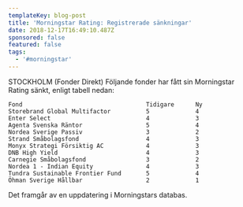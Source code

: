 ```yaml
---
templateKey: blog-post
title: 'Morningstar Rating: Registrerade sänkningar'
date: 2018-12-17T16:49:10.487Z
sponsored: false
featured: false
tags:
  - '#morningstar'
---
```

STOCKHOLM (Fonder Direkt) Följande fonder har fått sin Morningstar Rating sänkt, enligt tabell nedan:
```
Fond                                   Tidigare      Ny        
Storebrand Global Multifactor          5             4         
Enter Select                           4             3         
Agenta Svenska Räntor                  5             4         
Nordea Sverige Passiv                  3             2         
Strand Småbolagsfond                   4             3         
Monyx Strategi Försiktig AC            4             3         
DNB High Yield                         4             3         
Carnegie Småbolagsfond                 3             2         
Nordea 1 - Indian Equity               4             3         
Tundra Sustainable Frontier Fund       5             4         
Öhman Sverige Hållbar                  2             1     
```
Det framgår av en uppdatering i Morningstars databas.
